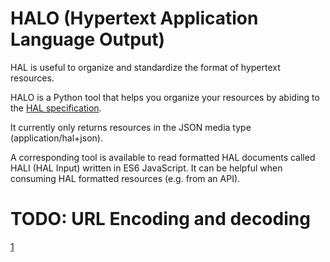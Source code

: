 # HALO (Hypertext Application Language Output)

HAL is useful to organize and standardize the format of hypertext resources.

HALO is a Python tool that helps you organize your resources by abiding to the [HAL specification](http://stateless.co/hal_specification.html).

It currently only returns resources in the JSON media type (application/hal+json).

A corresponding tool is available to read formatted HAL documents called HALI (HAL Input) written in ES6 JavaScript. It can be helpful when consuming HAL formatted resources (e.g. from an API). 

# TODO: URL Encoding and decoding



[1](https://en.wikipedia.org/wiki/Hypertext_Application_Language)
